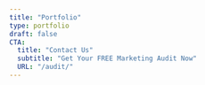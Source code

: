 ```yaml
---
title: "Portfolio"
type: portfolio
draft: false
CTA:
  title: "Contact Us"
  subtitle: "Get Your FREE Marketing Audit Now"
  URL: "/audit/"
---
```


